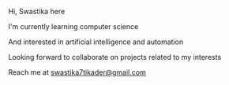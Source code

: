 Hi, Swastika here

I'm currently learning computer science

And interested in artificial intelligence and automation

Looking forward to collaborate on projects related to my interests

Reach me at swastika7tikader@gmail.com
